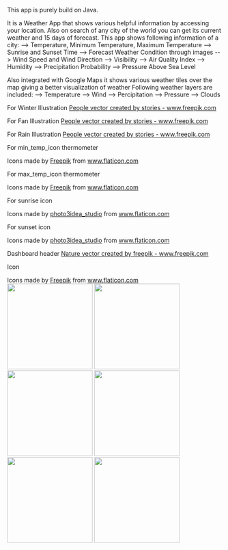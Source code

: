 This app is purely build on Java.

It is a Weather App that shows various helpful information by accessing your location.
Also on search of any city of the world you can get its current weather and 15 days of forecast.
This app shows following information of a city:
--> Temperature, Minimum Temperature, Maximum Temperature
--> Sunrise and Sunset Time
--> Forecast Weather Condition through images
--> Wind Speed and Wind Direction
--> Visibility
--> Air Quality Index
--> Humidity
--> Precipitation Probability
--> Pressure Above Sea Level

Also integrated with Google Maps it shows various weather tiles over the map giving a better visualization of weather
Following weather layers are included:
--> Temperature
--> Wind
--> Percipitation
--> Pressure
--> Clouds

For Winter Illustration
<a href='https://www.freepik.com/vectors/people'>People vector created by stories - www.freepik.com</a>

For Fan Illustration
<a href='https://www.freepik.com/vectors/people'>People vector created by stories - www.freepik.com</a>

For Rain Illustration
<a href='https://www.freepik.com/vectors/people'>People vector created by stories - www.freepik.com</a>

For min_temp_icon thermometer
<div>Icons made by <a href="https://www.freepik.com" title="Freepik">Freepik</a> from <a href="https://www.flaticon.com/" title="Flaticon">www.flaticon.com</a></div>

For max_temp_icon thermometer
<div>Icons made by <a href="https://www.freepik.com" title="Freepik">Freepik</a> from <a href="https://www.flaticon.com/" title="Flaticon">www.flaticon.com</a></div>

For sunrise icon
<div>Icons made by <a href="" title="photo3idea_studio">photo3idea_studio</a> from <a href="https://www.flaticon.com/" title="Flaticon">www.flaticon.com</a></div>

For sunset icon
<div>Icons made by <a href="" title="photo3idea_studio">photo3idea_studio</a> from <a href="https://www.flaticon.com/" title="Flaticon">www.flaticon.com</a></div>

Dashboard header
<a href='https://www.freepik.com/vectors/nature'>Nature vector created by freepik - www.freepik.com</a>

Icon
<div>Icons made by <a href="https://www.freepik.com" title="Freepik">Freepik</a> from <a href="https://www.flaticon.com/" title="Flaticon">www.flaticon.com</a></div>


<!DOCTYPE html>
<html>
<body>

<img src="https://github.com/Mohit-Kumar23/WeatherApp/blob/main/screenshots_app/1_splashScreen.jpg" width="200">
<img src="https://github.com/Mohit-Kumar23/WeatherApp/blob/main/screenshots_app/2_homeWeatherScreen.jpg" width="200">
<img src="https://github.com/Mohit-Kumar23/WeatherApp/blob/main/screenshots_app/3_searchScreen.jpg" width="200">
<img src="https://github.com/Mohit-Kumar23/WeatherApp/blob/main/screenshots_app/4_dashboard.jpg" width="200">
<img src="https://github.com/Mohit-Kumar23/WeatherApp/blob/main/screenshots_app/5_atmosphereScreen.jpg" width="200">
<img src="https://github.com/Mohit-Kumar23/WeatherApp/blob/main/screenshots_app/6_mapTilesScreen.jpg" width="200">

</body>
</html>

